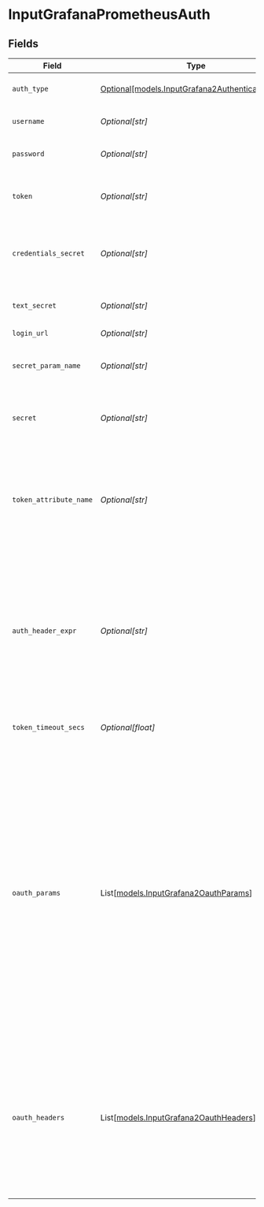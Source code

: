 # InputGrafanaPrometheusAuth


## Fields

| Field                                                                                                                                                                                                                                                                                                                                   | Type                                                                                                                                                                                                                                                                                                                                    | Required                                                                                                                                                                                                                                                                                                                                | Description                                                                                                                                                                                                                                                                                                                             |
| --------------------------------------------------------------------------------------------------------------------------------------------------------------------------------------------------------------------------------------------------------------------------------------------------------------------------------------- | --------------------------------------------------------------------------------------------------------------------------------------------------------------------------------------------------------------------------------------------------------------------------------------------------------------------------------------- | --------------------------------------------------------------------------------------------------------------------------------------------------------------------------------------------------------------------------------------------------------------------------------------------------------------------------------------- | --------------------------------------------------------------------------------------------------------------------------------------------------------------------------------------------------------------------------------------------------------------------------------------------------------------------------------------- |
| `auth_type`                                                                                                                                                                                                                                                                                                                             | [Optional[models.InputGrafana2AuthenticationType]](../models/inputgrafana2authenticationtype.md)                                                                                                                                                                                                                                        | :heavy_minus_sign:                                                                                                                                                                                                                                                                                                                      | Remote Write authentication type                                                                                                                                                                                                                                                                                                        |
| `username`                                                                                                                                                                                                                                                                                                                              | *Optional[str]*                                                                                                                                                                                                                                                                                                                         | :heavy_minus_sign:                                                                                                                                                                                                                                                                                                                      | Username for Basic authentication                                                                                                                                                                                                                                                                                                       |
| `password`                                                                                                                                                                                                                                                                                                                              | *Optional[str]*                                                                                                                                                                                                                                                                                                                         | :heavy_minus_sign:                                                                                                                                                                                                                                                                                                                      | Password for Basic authentication                                                                                                                                                                                                                                                                                                       |
| `token`                                                                                                                                                                                                                                                                                                                                 | *Optional[str]*                                                                                                                                                                                                                                                                                                                         | :heavy_minus_sign:                                                                                                                                                                                                                                                                                                                      | Bearer token to include in the authorization header                                                                                                                                                                                                                                                                                     |
| `credentials_secret`                                                                                                                                                                                                                                                                                                                    | *Optional[str]*                                                                                                                                                                                                                                                                                                                         | :heavy_minus_sign:                                                                                                                                                                                                                                                                                                                      | Select or create a secret that references your credentials                                                                                                                                                                                                                                                                              |
| `text_secret`                                                                                                                                                                                                                                                                                                                           | *Optional[str]*                                                                                                                                                                                                                                                                                                                         | :heavy_minus_sign:                                                                                                                                                                                                                                                                                                                      | Select or create a stored text secret                                                                                                                                                                                                                                                                                                   |
| `login_url`                                                                                                                                                                                                                                                                                                                             | *Optional[str]*                                                                                                                                                                                                                                                                                                                         | :heavy_minus_sign:                                                                                                                                                                                                                                                                                                                      | URL for OAuth                                                                                                                                                                                                                                                                                                                           |
| `secret_param_name`                                                                                                                                                                                                                                                                                                                     | *Optional[str]*                                                                                                                                                                                                                                                                                                                         | :heavy_minus_sign:                                                                                                                                                                                                                                                                                                                      | Secret parameter name to pass in request body                                                                                                                                                                                                                                                                                           |
| `secret`                                                                                                                                                                                                                                                                                                                                | *Optional[str]*                                                                                                                                                                                                                                                                                                                         | :heavy_minus_sign:                                                                                                                                                                                                                                                                                                                      | Secret parameter value to pass in request body                                                                                                                                                                                                                                                                                          |
| `token_attribute_name`                                                                                                                                                                                                                                                                                                                  | *Optional[str]*                                                                                                                                                                                                                                                                                                                         | :heavy_minus_sign:                                                                                                                                                                                                                                                                                                                      | Name of the auth token attribute in the OAuth response. Can be top-level (e.g., 'token'); or nested, using a period (e.g., 'data.token').                                                                                                                                                                                               |
| `auth_header_expr`                                                                                                                                                                                                                                                                                                                      | *Optional[str]*                                                                                                                                                                                                                                                                                                                         | :heavy_minus_sign:                                                                                                                                                                                                                                                                                                                      | JavaScript expression to compute the Authorization header value to pass in requests. The value `${token}` is used to reference the token obtained from authentication, e.g.: `Bearer ${token}`.                                                                                                                                         |
| `token_timeout_secs`                                                                                                                                                                                                                                                                                                                    | *Optional[float]*                                                                                                                                                                                                                                                                                                                       | :heavy_minus_sign:                                                                                                                                                                                                                                                                                                                      | How often the OAuth token should be refreshed.                                                                                                                                                                                                                                                                                          |
| `oauth_params`                                                                                                                                                                                                                                                                                                                          | List[[models.InputGrafana2OauthParams](../models/inputgrafana2oauthparams.md)]                                                                                                                                                                                                                                                          | :heavy_minus_sign:                                                                                                                                                                                                                                                                                                                      | Additional parameters to send in the OAuth login request. @{product} will combine the secret with these parameters, and will send the URL-encoded result in a POST request to the endpoint specified in the 'Login URL'. We'll automatically add the content-type header 'application/x-www-form-urlencoded' when sending this request. |
| `oauth_headers`                                                                                                                                                                                                                                                                                                                         | List[[models.InputGrafana2OauthHeaders](../models/inputgrafana2oauthheaders.md)]                                                                                                                                                                                                                                                        | :heavy_minus_sign:                                                                                                                                                                                                                                                                                                                      | Additional headers to send in the OAuth login request. @{product} will automatically add the content-type header 'application/x-www-form-urlencoded' when sending this request.                                                                                                                                                         |